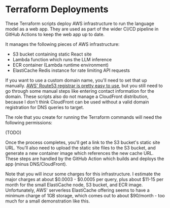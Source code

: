 # Terraform Deployments

These Terraform scripts deploy AWS infrastructure to run the language model as a web app. They are used as part of the wider CI/CD pipeline in GitHub Actions to keep the web app up to date.

It manages the following pieces of AWS infrastructure:

* S3 bucket containing static React site
* Lambda function which runs the LLM inference
* ECR container (Lambda runtime environment)
* ElastiCache Redis instance for rate limiting API requests

If you want to use a custom domain name, you'll need to set that up manually. [AWS' Route53 registrar is pretty easy to use](https://docs.aws.amazon.com/Route53/latest/DeveloperGuide/getting-started-cloudfront-overview.html), but you still need to go through some manual steps like entering contact information for the domain. These scripts also do not manage a CloudFront distribution, because I don't think CloudFront can be used without a valid domain registration for DNS queries to target.

The role that you create for running the Terraform commands will need the following permissions:

(TODO)

Once the process completes, you'll get a link to the S3 bucket's static site URL. You'll also need to upload the static site files to the S3 bucket, and generate a new container image which references the new cache URL. These steps are handled by the GitHub Action which builds and deploys the app (minus DNS/CloudFront).

Note that you will incur some charges for this infrastructure. I estimate the major charges at about $0.0003 - $0.0005 per query, plus about $11-15 per month for the small ElastiCache node, S3 bucket, and ECR image. Unfortunately, AWS' serverless ElastiCache offering seems to have a minimum charge of 1GB storage, which comes out to about $90/month - too much for a small demonstration like this.

